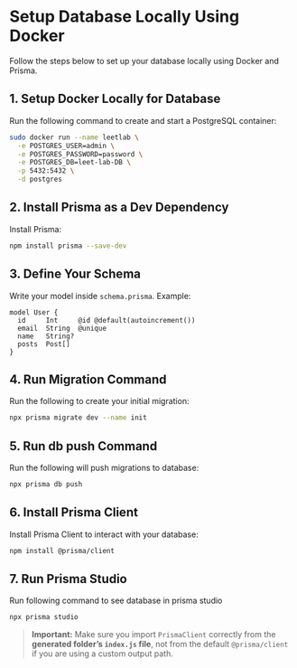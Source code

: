 # Setup Database Locally Using Docker

Follow the steps below to set up your database locally using Docker and Prisma.

## 1. Setup Docker Locally for Database

Run the following command to create and start a PostgreSQL container:

```bash
sudo docker run --name leetlab \
  -e POSTGRES_USER=admin \
  -e POSTGRES_PASSWORD=password \
  -e POSTGRES_DB=leet-lab-DB \
  -p 5432:5432 \
  -d postgres
```

## 2. Install Prisma as a Dev Dependency

Install Prisma:

```bash
npm install prisma --save-dev
```

## 3. Define Your Schema

Write your model inside `schema.prisma`. Example:

```prisma
model User {
  id     Int     @id @default(autoincrement())
  email  String  @unique
  name   String?
  posts  Post[]
}
```

## 4. Run Migration Command

Run the following to create your initial migration:

```bash
npx prisma migrate dev --name init
```

## 5. Run db push Command

Run the following will push migrations to database:

```bash
npx prisma db push
```

## 6. Install Prisma Client

Install Prisma Client to interact with your database:

```bash
npm install @prisma/client
```

## 7. Run Prisma Studio

Run following command to see database in prisma studio

```bash
npx prisma studio
```

> **Important:** Make sure you import `PrismaClient` correctly from the **generated folder’s `index.js` file**, not from the default `@prisma/client` if you are using a custom output path.
